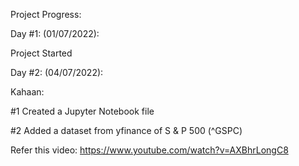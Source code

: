Project Progress:

Day #1: (01/07/2022): 

Project Started

Day #2: (04/07/2022): 

Kahaan:

#1 Created a Jupyter Notebook file

#2 Added a dataset from yfinance of S & P 500 (^GSPC)

Refer this video: https://www.youtube.com/watch?v=AXBhrLongC8
